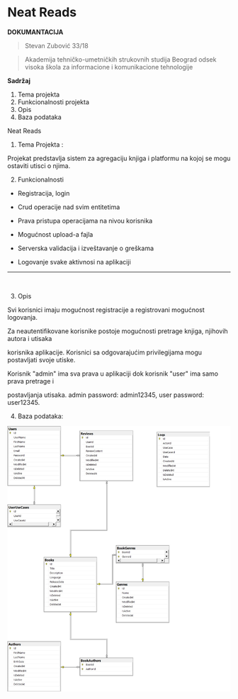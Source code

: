 # Neat Reads

__DOKUMANTACIJA__

>Stevan Zubović 33/18

>Akademija tehničko-umetničkih strukovnih studija Beograd odsek visoka škola za informacione i komunikacione tehnologije

__Sadržaj__

1. Tema projekta
2. Funkcionalnosti projekta
3. Opis
4. Baza podataka

Neat Reads

1. Tema Projekta :

 Projekat predstavlja sistem za agregaciju knjiga i platformu na kojoj se mogu ostaviti utisci o njima.



2. Funkcionalnosti

* Registracija, login

* Crud operacije nad svim entitetima

* Prava pristupa operacijama na nivou korisnika

* Mogućnost upload-a fajla

* Serverska validacija i izveštavanje o greškama

* Logovanje svake aktivnosi na aplikaciji
---
 &nbsp;

3. Opis 

Svi korisnici imaju mogućnost registracije a registrovani mogućnost logovanja.

Za neautentifikovane korisnike postoje mogućnosti pretrage knjiga, njihovih autora i utisaka 

korisnika aplikacije. Korisnici sa odgovarajućim privilegijama mogu postavljati svoje   utiske.

Korisnik "admin" ima sva prava u aplikaciji dok korisnik "user" ima samo prava pretrage i 

postavljanja utisaka. admin password: admin12345, user password: user12345.

4. Baza podataka:
 
 ![Baza podataka](https://github.com/stevanzubovic/asp-api/blob/main/database_diagram.jpg)

